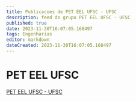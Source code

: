 ```yaml
---
title: Publicacoes de PET EEL UFSC - UFSC
description: feed do grupo PET EEL UFSC - UFSC
published: true
date: 2023-11-30T16:07:05.168497
tags: Engenharias
editor: markdown
dateCreated: 2023-11-30T16:07:05.168497
---
```


# PET EEL UFSC
[PET EEL UFSC - UFSC](/grupo/75PETEELUFSCUFSC.md)